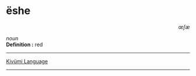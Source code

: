 
# ëshe

<div align="right"><i>œʃæ</i></div>

*noun*  
**Definition :** red  

---

[Kivümi Language](../README.md)

---
